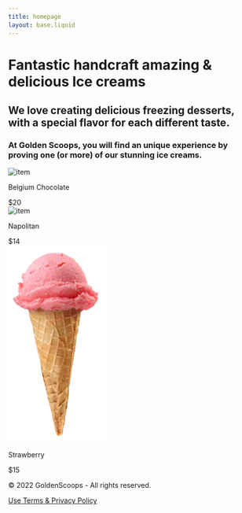```yaml
---
title: homepage
layout: base.liquid
---
```


<div class="hero">
    <h1>Fantastic handcraft amazing & delicious Ice creams</h1>
</div>
<div class="description">
    <div class="overlay"></div>
    <div class="container">
        <h2>We love creating delicious freezing desserts, with a special flavor for each different taste.</h2> 
        <h3>At Golden Scoops, you will find an unique experience by proving one (or more) of our stunning ice creams.</h3>
    </div>
</div>
<div class="home-grid">
    <div class="overlay"></div>
    <div class="grid">
        <div class="grid-item">
            <img src="img/icecream1.png" alt="item" width="200" height="400" />
            <p>Belgium Chocolate</p>
            <span>$20</span>
        </div>
        <div class="grid-item">
            <img src="img/icecream2.png" alt="item" width="200" height="400" />
            <p>Napolitan</p>
            <span>$14</span>
        </div>
        <div class="grid-item">
            <img src="img/icecream3.png" alt="item" width="200" height="400" />
            <p>Strawberry</p>
            <span>$15</span>
        </div>
    </div>
</div>
<footer>
    <div class="container">
        <p>&copy 2022 GoldenScoops - All rights reserved.</p>
        <a href="#">Use Terms & Privacy Policy</a>
    </div>
</footer>